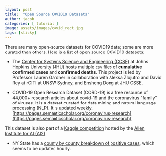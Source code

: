 ```yaml
---
layout: post
title:  "Open Source COVID19 Datasets"
author: jacob
categories: [ tutorial ]
image: assets/images/covid_rect.jpg
tags: [sticky]
---
```

There are many open-source datasets for COVID19 data; some are more curated than others. Here is a list of open source COVID19 datasets:

* The [Center for Systems Science and Engineering (CCSE)](https://systems.jhu.edu) at Johns Hopkins University (JHU) hosts multiple `csv` files of **cumulative confirmed cases** and **confirmed deaths**.
This project is led by Professor Lauren Gardner in collaboration with Aleksa Zlojutro and David Rey at rCITI at UNSW Sydney, and Ensheng Dong at JHU CSSE.


* COVID-19 Open Research Dataset (CORD-19) is a free resource of 44,000+ research articles about covid-19 and the coronavirus "family" of viruses. It is a dataset curated for data mining and natural language processing (NLP). It is updated weekly.[https://pages.semanticscholar.org/coronavirus-research](https://pages.semanticscholar.org/coronavirus-research)

This dataset is also part of a [Kaggle competition](https://www.kaggle.com/allen-institute-for-ai/CORD-19-research-challenge) hosted by the [Allen Institute for AI (AI2)](https://duckduckgo.com/?q=Allen+Institute+For+AI&t=osx)

* NY State has a [county by county breakdown of positive cases](https://coronavirus.health.ny.gov/county-county-breakdown-positive-cases), which seems to be updated hourly.
